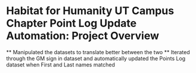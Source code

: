 # Habitat for Humanity UT Campus Chapter Point Log Update Automation: Project Overview
**  Manipulated the datasets to translate better between the two
**  Iterated through the GM sign in dataset and automatically updated the Points Log dataset when First and Last names matched
